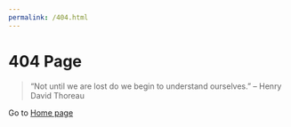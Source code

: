 ```yaml
---
permalink: /404.html
---
```


# 404 Page

> 
> “Not until we are lost do we begin to understand ourselves.” – Henry David Thoreau
>
Go to [Home page](https://adarshd.dev)

